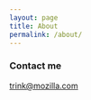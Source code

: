 ```yaml
---
layout: page
title: About
permalink: /about/
---
```


### Contact me

[trink@mozilla.com](mailto:trink@mozilla.com)